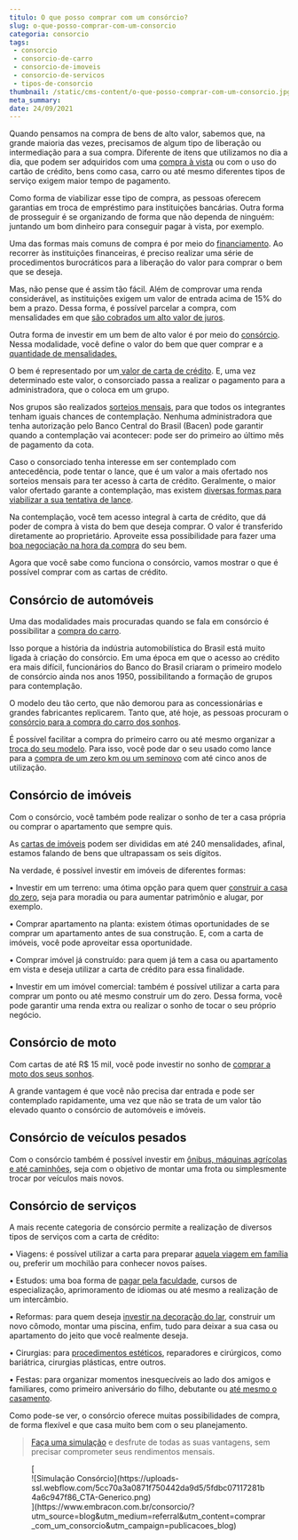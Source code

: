 ```yaml
---
titulo: O que posso comprar com um consórcio?
slug: o-que-posso-comprar-com-um-consorcio
categoria: consorcio
tags:
 - consorcio
 - consorcio-de-carro
 - consorcio-de-imoveis
 - consorcio-de-servicos
 - tipos-de-consorcio
thumbnail: /static/cms-content/o-que-posso-comprar-com-um-consorcio.jpg
meta_summary: 
date: 24/09/2021
---
```

Quando pensamos na compra de bens de alto valor, sabemos que, na grande maioria das vezes, precisamos de algum tipo de liberação ou intermediação para a sua compra. Diferente de itens que utilizamos no dia a dia, que podem ser adquiridos com uma [compra à vista](https://www.embracon.com.br/blog/saiba-quais-sao-os-pontos-positivos-e-negativos-de-pagar-a-vista-e-parcelado) ou com o uso do cartão de crédito, bens como casa, carro ou até mesmo diferentes tipos de serviço exigem maior tempo de pagamento.

Como forma de viabilizar esse tipo de compra, as pessoas oferecem garantias em troca de empréstimo para instituições bancárias. Outra forma de prosseguir é se organizando de forma que não dependa de ninguém: juntando um bom dinheiro para conseguir pagar à vista, por exemplo.

Uma das formas mais comuns de compra é por meio do [financiamento](https://www.embracon.com.br/blog/entenda-quais-sao-as-6-maiores-desvantagens-do-financiamento). Ao recorrer às instituições financeiras, é preciso realizar uma série de procedimentos burocráticos para a liberação do valor para comprar o bem que se deseja.

Mas, não pense que é assim tão fácil. Além de comprovar uma renda considerável, as instituições exigem um valor de entrada acima de 15% do bem a prazo. Dessa forma, é possível parcelar a compra, com mensalidades em que [são cobrados um alto valor de juros](https://www.embracon.com.br/blog/parcela-de-consorcio-tem-juros).

Outra forma de investir em um bem de alto valor é por meio do [consórcio](https://www.embracon.com.br/blog/entenda-o-que-e-e-como-funciona-uma-cota-de-consorcio). Nessa modalidade, você define o valor do bem que quer comprar e a [quantidade de mensalidades.](https://www.embracon.com.br/blog/como-calcular-as-parcelas-no-consorcio)

O bem é representado por um[ valor de carta de crédito](https://www.embracon.com.br/blog/tudo-o-que-voce-precisa-saber-sobre-a-carta-de-credito-de-consorcios). E, uma vez determinado este valor, o consorciado passa a realizar o pagamento para a administradora, que o coloca em um grupo.

Nos grupos são realizados [sorteios mensais](https://www.embracon.com.br/conhecaoconsorcio/como-sao-realizados-os-sorteios-nas-assembleias), para que todos os integrantes tenham iguais chances de contemplação. Nenhuma administradora que tenha autorização pelo Banco Central do Brasil (Bacen) pode garantir quando a contemplação vai acontecer: pode ser do primeiro ao último mês de pagamento da cota.

Caso o consorciado tenha interesse em ser contemplado com antecedência, pode tentar o lance, que é um valor a mais ofertado nos sorteios mensais para ter acesso à carta de crédito. Geralmente, o maior valor ofertado garante a contemplação, mas existem [diversas formas para viabilizar a sua tentativa de lance](https://www.embracon.com.br/blog/como-funcionam-os-tipos-de-lances-no-consorcio).

Na contemplação, você tem acesso integral à carta de crédito, que dá poder de compra à vista do bem que deseja comprar. O valor é transferido diretamente ao proprietário. Aproveite essa possibilidade para fazer uma[ boa negociação na hora da compra](https://www.embracon.com.br/blog/4-dicas-para-conseguir-uma-boa-negociacao-na-hora-de-adquirir-o-seu-bem) do seu bem.

Agora que você sabe como funciona o consórcio, vamos mostrar o que é possível comprar com as cartas de crédito.

Consórcio de automóveis
-----------------------

Uma das modalidades mais procuradas quando se fala em consórcio é possibilitar a [compra do carro](https://www.embracon.com.br/blog/guia-completo-para-a-compra-do-primeiro-carro).

Isso porque a história da indústria automobilística do Brasil está muito ligada à criação do consórcio. Em uma época em que o acesso ao crédito era mais difícil, funcionários do Banco do Brasil criaram o primeiro modelo de consórcio ainda nos anos 1950, possibilitando a formação de grupos para contemplação.

O modelo deu tão certo, que não demorou para as concessionárias e grandes fabricantes replicarem. Tanto que, até hoje, as pessoas procuram o [consórcio para a compra do carro dos sonhos](https://www.embracon.com.br/blog/vantagens-consorcio-automovel).

É possível facilitar a compra do primeiro carro ou até mesmo organizar a [troca do seu modelo](https://www.embracon.com.br/blog/quer-trocar-de-carro-veja-como-o-consorcio-pode-te-ajudar). Para isso, você pode dar o seu usado como lance para a [compra de um zero km ou um seminovo](https://www.embracon.com.br/blog/carro-zero-ou-seminovo) com até cinco anos de utilização.

Consórcio de imóveis
--------------------

Com o consórcio, você também pode realizar o sonho de ter a casa própria ou comprar o apartamento que sempre quis.

As [cartas de imóveis](https://www.embracon.com.br/blog/como-funciona-consorcio-de-imoveis) podem ser divididas em até 240 mensalidades, afinal, estamos falando de bens que ultrapassam os seis dígitos.

Na verdade, é possível investir em imóveis de diferentes formas:

 • Investir em um terreno: uma ótima opção para quem quer [construir a casa do zero](https://www.embracon.com.br/blog/comprar-um-terreno-veja-em-quais-situacoes-vale-a-pena), seja para moradia ou para aumentar patrimônio e alugar, por exemplo.

 • Comprar apartamento na planta: existem ótimas oportunidades de se comprar um apartamento antes de sua construção. E, com a carta de imóveis, você pode aproveitar essa oportunidade.

 • Comprar imóvel já construído: para quem já tem a casa ou apartamento em vista e deseja utilizar a carta de crédito para essa finalidade.

 • Investir em um imóvel comercial: também é possível utilizar a carta para comprar um ponto ou até mesmo construir um do zero. Dessa forma, você pode garantir uma renda extra ou realizar o sonho de tocar o seu próprio negócio.

Consórcio de moto
-----------------

Com cartas de até R$ 15 mil, você pode investir no sonho de [comprar a moto dos seus sonhos](https://www.embracon.com.br/blog/guia-completo-de-como-comprar-uma-moto-com-consorcio).

A grande vantagem é que você não precisa dar entrada e pode ser contemplado rapidamente, uma vez que não se trata de um valor tão elevado quanto o consórcio de automóveis e imóveis.

Consórcio de veículos pesados
-----------------------------

Com o consórcio também é possível investir em [ônibus, máquinas agrícolas e até caminhões](https://www.embracon.com.br/blog/saiba-como-investir-em-veiculos-pesados-com-o-consorcio-embracon), seja com o objetivo de montar uma frota ou simplesmente trocar por veículos mais novos.

Consórcio de serviços
---------------------

A mais recente categoria de consórcio permite a realização de diversos tipos de serviços com a carta de crédito:

 • Viagens: é possível utilizar a carta para preparar [aquela viagem em família](https://www.embracon.com.br/blog/viagem-em-familia-4-dicas-para-agradar-a-todos) ou, preferir um mochilão para conhecer novos países.

 • Estudos: uma boa forma de [pagar pela faculdade](https://www.embracon.com.br/blog/consorcio-embracon-para-pagar-faculdade), cursos de especialização, aprimoramento de idiomas ou até mesmo a realização de um intercâmbio.

 • Reformas: para quem deseja [investir na decoração do lar](https://www.embracon.com.br/blog/consorcio-de-servicos-para-reformas-e-decoracao), construir um novo cômodo, montar uma piscina, enfim, tudo para deixar a sua casa ou apartamento do jeito que você realmente deseja.

 • Cirurgias: para [procedimentos estéticos](https://www.embracon.com.br/blog/o-que-e-e-como-funciona-o-consorcio-para-cirurgia), reparadores e cirúrgicos, como bariátrica, cirurgias plásticas, entre outros.

 • Festas: para organizar momentos inesquecíveis ao lado dos amigos e familiares, como primeiro aniversário do filho, debutante ou [até mesmo o casamento](https://www.embracon.com.br/blog/entenda-como-funciona-um-consorcio-para-festas).

Como pode-se ver, o consórcio oferece muitas possibilidades de compra, de forma flexível e que casa muito bem com o seu planejamento.

> [Faça uma simulação](https://www.embracon.com.br/consorcio/?utm_source=blog&utm_medium=referral&utm_content=comprar_com_um_consorcio&utm_campaign=publicacoes_blog) e desfrute de todas as suas vantagens, sem precisar comprometer seus rendimentos mensais.

<figure class="w-richtext-figure-type-image w-richtext-align-center">[<div>![Simulação Consórcio](https://uploads-ssl.webflow.com/5cc70a3a0871f750442da9d5/5fdbc07117281b4a6c947f86_CTA-Generico.png)</div>](https://www.embracon.com.br/consorcio/?utm_source=blog&utm_medium=referral&utm_content=comprar_com_um_consorcio&utm_campaign=publicacoes_blog)</figure>
